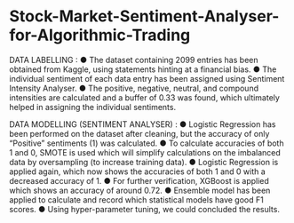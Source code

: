 # Stock-Market-Sentiment-Analyser-for-Algorithmic-Trading
DATA LABELLING : 
● The dataset containing 2099 entries has been obtained from Kaggle, using statements hinting at a financial bias. 
● The individual sentiment of each data entry has been assigned using Sentiment Intensity Analyser. 
● The positive, negative, neutral, and compound intensities are calculated and a buffer of 0.33 was found, which ultimately helped in assigning the individual sentiments. 

DATA MODELLING (SENTIMENT ANALYSER) : 
● Logistic Regression has been performed on the dataset after cleaning, but the accuracy of only “Positive” sentiments (1) was calculated. 
● To calculate accuracies of both 1 and 0, SMOTE is used which will simplify calculations on the imbalanced data by oversampling (to increase training data). 
● Logistic Regression is applied again, which now shows the accuracies of both 1 and 0 with a decreased accuracy of 1. 
● For further verification, XGBoost is applied which shows an accuracy of around 0.72. 
● Ensemble model has been applied to calculate and record which statistical models have good F1 scores. 
● Using hyper-parameter tuning, we could concluded the results.

